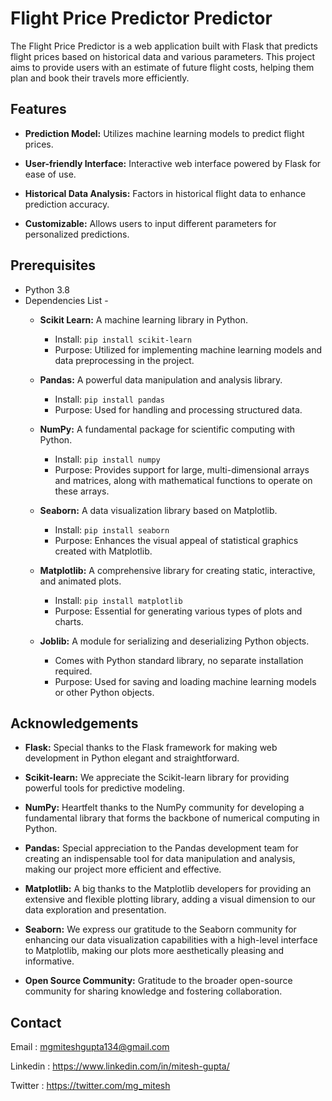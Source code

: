 
# Flight Price Predictor Predictor

The Flight Price Predictor is a web application built with Flask that predicts flight prices based on historical data and various parameters. This project aims to provide users with an estimate of future flight costs, helping them plan and book their travels more efficiently.
## Features

- **Prediction Model:** Utilizes machine learning models to predict flight prices.

- **User-friendly Interface:** Interactive web interface powered by Flask for ease of use.
- **Historical Data Analysis:** Factors in historical flight data to enhance prediction accuracy.
- **Customizable:** Allows users to input different parameters for personalized predictions.

## Prerequisites
- Python 3.8
- Dependencies List -
    - **Scikit Learn:** A machine learning library in Python.
      - Install: `pip install scikit-learn`
      - Purpose: Utilized for implementing machine learning models and data preprocessing in the project.

    - **Pandas:** A powerful data manipulation and analysis library.
      - Install: `pip install pandas`
      - Purpose: Used for handling and processing structured data.
  
    - **NumPy:** A fundamental package for scientific computing with Python.
      - Install: `pip install numpy`
      - Purpose: Provides support for large, multi-dimensional arrays and matrices, along with mathematical functions to operate on these arrays.
  
    - **Seaborn:** A data visualization library based on Matplotlib.
      - Install: `pip install seaborn`
      - Purpose: Enhances the visual appeal of statistical graphics created with Matplotlib.
  
    - **Matplotlib:** A comprehensive library for creating static, interactive, and animated plots.
      - Install: `pip install matplotlib`
      - Purpose: Essential for generating various types of plots and charts.
  
    - **Joblib:** A module for serializing and deserializing Python objects.
      - Comes with Python standard library, no separate installation required.
      - Purpose: Used for saving and loading machine learning models or other Python objects.

## Acknowledgements

- **Flask:** Special thanks to the Flask framework for making web development in Python elegant and straightforward.

- **Scikit-learn:** We appreciate the Scikit-learn library for providing powerful tools for predictive modeling.

- **NumPy:** Heartfelt thanks to the NumPy community for developing a fundamental library that forms the backbone of numerical computing in Python.

- **Pandas:** Special appreciation to the Pandas development team for creating an indispensable tool for data manipulation and analysis, making our project more efficient and effective.

- **Matplotlib:** A big thanks to the Matplotlib developers for providing an extensive and flexible plotting library, adding a visual dimension to our data exploration and presentation.

- **Seaborn:** We express our gratitude to the Seaborn community for enhancing our data visualization capabilities with a high-level interface to Matplotlib, making our plots more aesthetically pleasing and informative.

- **Open Source Community:** Gratitude to the broader open-source community for sharing knowledge and fostering collaboration.

## Contact
Email : mgmiteshgupta134@gmail.com

Linkedin : https://www.linkedin.com/in/mitesh-gupta/

Twitter : https://twitter.com/mg_mitesh
